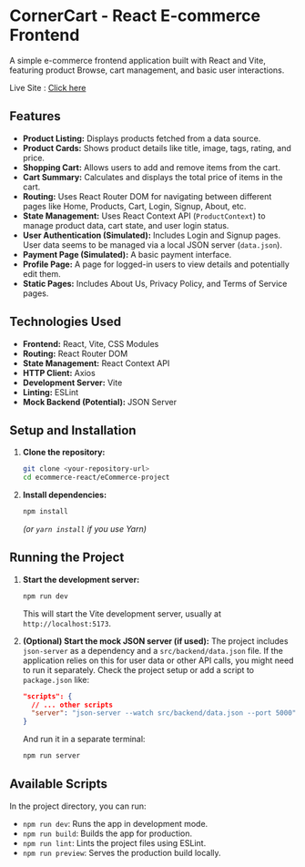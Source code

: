 # CornerCart - React E-commerce Frontend

A simple e-commerce frontend application built with React and Vite, featuring product Browse, cart management, and basic user interactions.


Live Site : [Click here](https://cornercart.vercel.app/)

## Features

- **Product Listing:** Displays products fetched from a data source.
- **Product Cards:** Shows product details like title, image, tags, rating, and price.
- **Shopping Cart:** Allows users to add and remove items from the cart.
- **Cart Summary:** Calculates and displays the total price of items in the cart.
- **Routing:** Uses React Router DOM for navigating between different pages like Home, Products, Cart, Login, Signup, About, etc.
- **State Management:** Uses React Context API (`ProductContext`) to manage product data, cart state, and user login status.
- **User Authentication (Simulated):** Includes Login and Signup pages. User data seems to be managed via a local JSON server (`data.json`).
- **Payment Page (Simulated):** A basic payment interface.
- **Profile Page:** A page for logged-in users to view details and potentially edit them.
- **Static Pages:** Includes About Us, Privacy Policy, and Terms of Service pages.

## Technologies Used

- **Frontend:** React, Vite, CSS Modules
- **Routing:** React Router DOM
- **State Management:** React Context API
- **HTTP Client:** Axios
- **Development Server:** Vite
- **Linting:** ESLint
- **Mock Backend (Potential):** JSON Server

## Setup and Installation

1.  **Clone the repository:**
    ```bash
    git clone <your-repository-url>
    cd ecommerce-react/eCommerce-project
    ```
2.  **Install dependencies:**
    ```bash
    npm install
    ```
    _(or `yarn install` if you use Yarn)_

## Running the Project

1.  **Start the development server:**

    ```bash
    npm run dev
    ```

    This will start the Vite development server, usually at `http://localhost:5173`.

2.  **(Optional) Start the mock JSON server (if used):**
    The project includes `json-server` as a dependency and a `src/backend/data.json` file. If the application relies on this for user data or other API calls, you might need to run it separately. Check the project setup or add a script to `package.json` like:
    ```json
    "scripts": {
      // ... other scripts
      "server": "json-server --watch src/backend/data.json --port 5000"
    }
    ```
    And run it in a separate terminal:
    ```bash
    npm run server
    ```

## Available Scripts

In the project directory, you can run:

- `npm run dev`: Runs the app in development mode.
- `npm run build`: Builds the app for production.
- `npm run lint`: Lints the project files using ESLint.
- `npm run preview`: Serves the production build locally.
